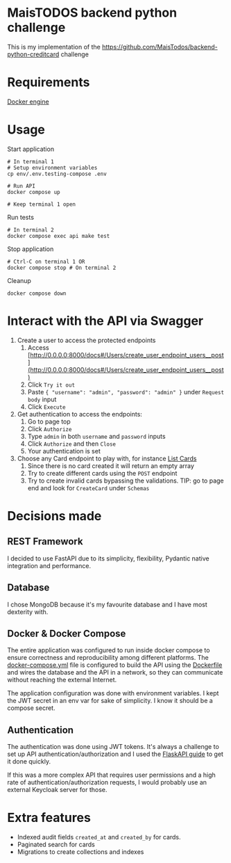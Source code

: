 # MaisTODOS backend python challenge

This is my implementation of the https://github.com/MaisTodos/backend-python-creditcard challenge

# Requirements

[Docker engine](https://docs.docker.com/engine/)

# Usage

Start application

```shell
# In terminal 1
# Setup environment variables
cp env/.env.testing-compose .env

# Run API
docker compose up

# Keep terminal 1 open
```

Run tests

```shell
# In terminal 2
docker compose exec api make test
```

Stop application

```shell
# Ctrl-C on terminal 1 OR
docker compose stop # On terminal 2
```

Cleanup

```shell
docker compose down
```

# Interact with the API via Swagger

1. Create a user to access the protected endpoints
   1. Access [http://0.0.0.0:8000/docs#/Users/create_user_endpoint_users__post](http://0.0.0.0:8000/docs#/Users/create_user_endpoint_users__post)
   2. Click `Try it out`
   3. Paste `{ "username": "admin", "password": "admin" }` under `Request body` input
   4. Click `Execute`
2. Get authentication to access the endpoints:
   1. Go to page top
   2. Click `Authorize`
   3. Type `admin` in both `username` and `password` inputs
   4. Click `Authorize` and then `Close`
   5. Your authentication is set
3. Choose any Card endpoint to play with, for instance [List Cards](http://0.0.0.0:8000/docs#/Card/find_all_cards_by_id_endpoint_cards__get)
   1. Since there is no card created it will return an empty array
   2. Try to create different cards using the `POST` endpoint
   3. Try to create invalid cards bypassing the validations. TIP: go to page end and look for `CreateCard` under `Schemas`

# Decisions made

## REST Framework

I decided to use FastAPI due to its simplicity, flexibility, Pydantic native integration and performance.

## Database

I chose MongoDB because it's my favourite database and I have most dexterity with.

## Docker & Docker Compose

The entire application was configured to run inside docker compose to ensure correctness and reproducibility among
different platforms. The [docker-compose.yml](docker-compose.yml) file is configured to build the API using
the [Dockerfile](Dockerfile) and wires the database and the API in a network, so they can communicate without reaching
the external Internet.

The application configuration was done with environment variables.
I kept the JWT secret in an env var for sake of simplicity. I know it should be a compose secret.

## Authentication

The authentication was done using JWT tokens.
It's always a challenge to set up API authentication/authorization and I used
the [FlaskAPI guide](https://fastapi.tiangolo.com/tutorial/security/first-steps/) to get it done quickly.

If this was a more complex API that requires user permissions and a high rate of authentication/authorization requests,
I would probably use an external Keycloak server for those.

# Extra features

- Indexed audit fields `created_at` and `created_by` for cards.
- Paginated search for cards
- Migrations to create collections and indexes
